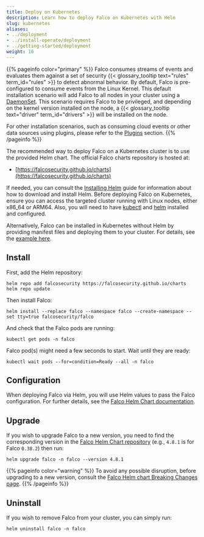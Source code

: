 ```yaml
---
title: Deploy on Kubernetes
description: Learn how to deploy Falco on Kubernetes with Helm
slug: kubernetes
aliases:
- ../deployment
- ../install-operate/deployment
- ../getting-started/deployment
weight: 10
---
```


{{% pageinfo color="primary" %}}
Falco consumes streams of events and evaluates them against a set of security {{< glossary_tooltip text="rules" term_id="rules" >}} to detect abnormal behavior. By default, Falco is pre-configured to consume events from the Linux Kernel. This default installation scenario will add Falco to all nodes in your cluster using a [DaemonSet](https://kubernetes.io/docs/concepts/workloads/controllers/daemonset/). This scenario requires Falco to be privileged, and depending on the kernel version installed on the node, a {{< glossary_tooltip text="driver" term_id="drivers" >}} will be installed on the node.

For other installation scenarios, such as consuming cloud events or other data sources using plugins, please refer to the [Plugins](/docs/concepts/plugins/) section.
{{% /pageinfo %}}

The recommended way to deploy Falco on a Kubernetes cluster is to use the provided Helm chart. The official Falco charts repository is hosted at:

- [https://falcosecurity.github.io/charts](https://falcosecurity.github.io/charts)

If needed, you can consult the [Installing Helm](https://helm.sh/docs/intro/install/) guide for information about how to download and install Helm. Before deploying Falco on Kubernetes, ensure you can access the targeted cluster running with Linux nodes, either x86_64 or ARM64. Also, you will need to have [kubectl](https://kubernetes.io/docs/tasks/tools/) and [helm](https://helm.sh/docs/intro/install/) installed and configured.

Alternatively, Falco can be installed in Kubernetes without Helm by providing manifest files and deploying them to your cluster. For details, see the [example here](https://github.com/falcosecurity/deploy-kubernetes/tree/main/kubernetes/falco/templates).

## Install

First, add the Helm repository:

```shell
helm repo add falcosecurity https://falcosecurity.github.io/charts
helm repo update
```

Then install Falco:

```shell
helm install --replace falco --namespace falco --create-namespace --set tty=true falcosecurity/falco
```

And check that the Falco pods are running:

```shell
kubectl get pods -n falco
```

Falco pod(s) might need a few seconds to start. Wait until they are ready:

```shell
kubectl wait pods --for=condition=Ready --all -n falco
```

## Configuration

When deploying Falco via Helm, you will use Helm values to pass the Falco configuration. For further details, see the [Falco Helm Chart documentation](https://github.com/falcosecurity/charts/tree/master/charts/falco#configuration).

## Upgrade

If you wish to upgrade Falco to a new version, you need to find the corresponding version in the [Falco Helm Chart repository](https://github.com/falcosecurity/charts/blob/master/charts/falco) (e.g., `4.8.1` is for Falco `0.38.2`) then run:

```shell
helm upgrade falco -n falco --version 4.8.1
```

{{% pageinfo color="warning" %}}
To avoid any possible disruption, before upgrading to a new version, consult the [Falco Helm chart Breaking Changes page](https://github.com/falcosecurity/charts/blob/master/charts/falco/BREAKING-CHANGES.md).
{{% /pageinfo %}}

## Uninstall

If you wish to remove Falco from your cluster, you can simply run:

```shell
helm uninstall falco -n falco
```